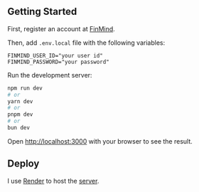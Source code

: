 ## Getting Started

First, register an account at [FinMind](https://finmindtrade.com/analysis/#/account/register).

Then, add `.env.local` file with the following variables:

```env
FINMIND_USER_ID="your user id"
FINMIND_PASSWORD="your password"
```

Run the development server:

```bash
npm run dev
# or
yarn dev
# or
pnpm dev
# or
bun dev
```

Open [http://localhost:3000](http://localhost:3000) with your browser to see the result.

## Deploy

I use [Render](https://docs.render.com/web-services) to host the [server](https://taiwan-stock.onrender.com).
